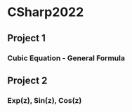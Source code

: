 # CSharp2022
## Project 1 
### Cubic Equation - General Formula 
## Project 2
### Exp(z), Sin(z), Cos(z)
